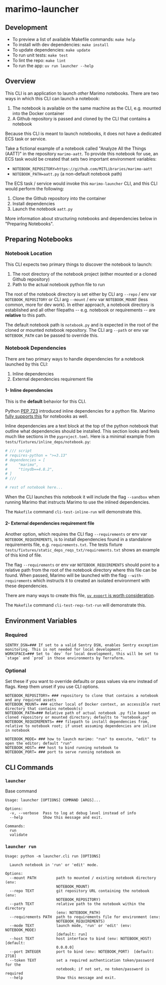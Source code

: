 # marimo-launcher

## Development

- To preview a list of available Makefile commands: `make help`
- To install with dev dependencies: `make install`
- To update dependencies: `make update`
- To run unit tests: `make test`
- To lint the repo: `make lint`
- To run the app: `uv run launcher --help`

## Overview

This CLI is an application to launch _other_ Marimo notebooks.  There are two ways in which this CLI can launch a notebook:

1. The notebook is available on the same machine as the CLI, e.g. mounted into the Docker container
2. A Github repository is passed and cloned by the CLI that contains a notebook

Because this CLI is meant to launch notebooks, it does not have a dedicated ECS task or service.

Take a fictional example of a notebook called "Analyze All the Things (AATT)" in the repository `marimo-aatt`.  To provide this notebook for use, an ECS task would be created that sets two important environment variables:

  - `NOTEBOOK_REPOSITORY=https://github.com/MITLibraries/marimo-aatt`
  - `NOTEBOOK_PATH=aatt.py` (a non-default notebook path)

The ECS task / service would invoke this `marimo-launcher` CLI, and this CLI would perform the following:

1. Clone the Github repository into the container
2. Install dependencies
3. Launch the notebook `aatt.py`

More information about structuring notebooks and dependencies below in "Preparing Notebooks". 

## Preparing Notebooks

### Notebook Location
This CLI expects two primary things to discover the notebook to launch:

1. The root directory of the notebook project (either mounted or a cloned Github repository)
2. Path to the actual notebook python file to run

The root of the notebook directory is set either by CLI arg `--repo` / env var `NOTEBOOK_REPOSITORY` or CLI arg `--mount` / env var `NOTEBOOK_MOUNT` (less common, more for dev work).  In either approach, a notebook directory is established and all other filepaths -- e.g. notebook or requirements -- are **relative** to this path.

The default notebook path is `notebook.py` and is expected in the root of the cloned or mounted notebook repository.  The CLI arg `--path` or env var `NOTEBOOK_PATH` can be passed to override this.  

### Notebook Dependencies

There are two primary ways to handle dependencies for a notebook launched by this CLI:

1. Inline dependencies
2. External dependencies requirement file

#### 1- Inline dependencies

This is the **default** behavior for this CLI.

Python [PEP 723](https://peps.python.org/pep-0723/) introduced inline dependencies for a python file.  Marimo [fully supports this](https://docs.marimo.io/guides/package_management/inlining_dependencies/) for notebooks as well.

Inline dependencies are a text block at the top of the python notebook that outline what dependencies should be installed.  This section looks and feels much like sections in the `pyproject.toml`.  Here is a minimal example from `tests/fixtures/inline_deps/notebook.py`:

```python
# /// script
# requires-python = ">=3.13"
# dependencies = [
#     "marimo",
#     "tinydb==4.8.2",
# ]
# ///

# rest of notebook here...
```

When the CLI launches this notebook it will include the flag `--sandbox` when running Marimo that instructs Marimo to use the inlined dependencies.

The `Makefile` command `cli-test-inline-run` will demonstrate this.

#### 2- External dependencies requirement file

Another option, which requires the CLI flag `--requirements` or env var `NOTEBOOK_REQUIREMENTS`, is to install dependencies found in a standalone requirements file, e.g. `requirements.txt`.  The tests fixture `tests/fixtures/static_deps_reqs_txt/requirements.txt` shows an example of this kind of file.

The flag `--requirements` or env var `NOTEBOOK_REQUIREMENTS` should point to a relative path from the root of the notebook directory where this file can be found.  When passed, Marimo will be launched with the flag `--with-requirements` which instructs it to created an isolated environment with these dependencies.

There are many ways to create this file, [`uv export` is worth consideration](https://docs.astral.sh/uv/reference/cli/#uv-export).

The `Makefile` command `cli-test-reqs-txt-run` will demonstrate this.


## Environment Variables

### Required

```shell
SENTRY_DSN=### If set to a valid Sentry DSN, enables Sentry exception monitoring. This is not needed for local development.
WORKSPACE=### Set to `dev` for local development, this will be set to `stage` and `prod` in those environments by Terraform.
```

### Optional

Set these if you want to override defaults or pass values via env instead of flags. Keep them unset if you use CLI options.

```shell
NOTEBOOK_REPOSITORY= ### repository to clone that contains a notebook and any required assets
NOTEBOOK_MOUNT= ### either local of Docker context, an accessible root directory that contains notebook(s)
NOTEBOOK_PATH=### Relative path of actual notebook .py file based on cloned repository or mounted directory; defaults to "notebook.py"
NOTEBOOK_REQUIREMENTS= ### filepath to install dependencies from, relative to notebook root; if unset assuming dependencies are inline in notebook

NOTEBOOK_MODE= ### how to launch marimo: "run" to execute, "edit" to open the editor; default "run"
NOTEBOOK_HOST= ### host to bind running notebook to
NOTEBOOK_PORT= ### port to serve running notebook on
```


## CLI Commands

### `launcher`

Base command

```text
Usage: launcher [OPTIONS] COMMAND [ARGS]...

Options:
  -v, --verbose  Pass to log at debug level instead of info
  --help         Show this message and exit.

Commands:
  run
  validate
```

### `launcher run`

```text
Usage: python -m launcher.cli run [OPTIONS]

  Launch notebook in 'run' or 'edit' mode.

Options:
  --mount PATH         path to mounted / existing notebook directory (env:
                       NOTEBOOK_MOUNT)
  --repo TEXT          git repository URL containing the notebook (env:
                       NOTEBOOK_REPOSITORY)
  --path TEXT          relative path to the notebook within the directory
                       (env: NOTEBOOK_PATH)
  --requirements PATH  path to requirements file for environment (env:
                       NOTEBOOK_REQUIREMENTS)
  --mode TEXT          launch mode, 'run' or 'edit' (env: NOTEBOOK_MODE)
                       [default: run]
  --host TEXT          host interface to bind (env: NOTEBOOK_HOST)  [default:
                       0.0.0.0]
  --port INTEGER       port to bind (env: NOTEBOOK_PORT)  [default: 2718]
  --token TEXT         set a required authentication token/password for the
                       notebook; if not set, no token/password is required
  --help               Show this message and exit.
```




